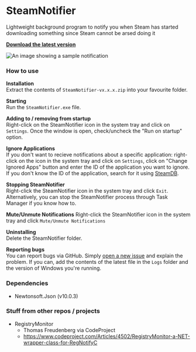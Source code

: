 # SteamNotifier
Lightweight background program to notify you when Steam has started downloading something since Steam cannot be arsed doing it

[**Download the latest version**](https://github.com/Avinch/SteamNotifier/releases/latest)


![An image showing a sample notification](http://i.imgur.com/lUDQ3LE.png)


### How to use
**Installation**  
Extract the contents of `SteamNotifier-vx.x.x.zip` into your favourite folder.  

**Starting**  
Run the `SteamNotifier.exe` file.  
 
**Adding to / removing from startup**  
Right-click on the SteamNotifier icon in the system tray and click on `Settings`. Once the window is open, check/uncheck the "Run on startup" option.  

**Ignore Applications**  
If you don't want to recieve notifications about a specific application: right-click on the icon in the system tray and click on `Settings`, click on "Change Ignored Apps" button and enter the ID of the application you want to ignore. If you don't know the ID of the application, search for it using [SteamDB](https://steamdb.info/).

**Stopping SteamNotifier**  
Right-click the SteamNotifier icon in the system tray and click `Exit`. Alternatively, you can stop the SteamNotifier process through Task Manager if you know how to. 

**Mute/Unmute Notifications**
Right-click the SteamNotifier icon in the system tray and click `Mute/Unmute Notifications`

**Uninstalling**  
Delete the SteamNotifier folder.  

**Reporting bugs**  
You can report bugs via GitHub. Simply [open a new issue](https://github.com/Avinch/SteamNotifier/issues/new) and explain the problem. If you can, add the contents of the latest file in the `Logs` folder and the version of Windows you're running.

### Dependencies
- Newtonsoft.Json (v10.0.3)

### Stuff from other repos / projects
- RegistryMonitor
  - Thomas Freudenberg via CodeProject
  - https://www.codeproject.com/Articles/4502/RegistryMonitor-a-NET-wrapper-class-for-RegNotifyC
